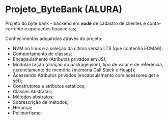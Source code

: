 # Projeto_ByteBank (ALURA)

Projeto do byte bank - backend em <strong>node</strong> de cadastro de clientes e conta-corrente e operações financeiras;

Conhecimentos adquiridos através do projeto:

<ul>
  <li>NVM no linux e a seleção da última versão LTS (que contenha ECMA6);</li>
  <li>Comportamento de classes;</li>
  <li>Encapsulamento (Atributos privados em JS);</li>
  <li>Modularização (criação do package.json), tipo de valor e de referência, gerenciamento de memória {memória Call Stack e Heap});</li>
  <li>Acessando Atributos privados (encapsulamento com acessores get e set);</li>
  <li>Construtores e atributos estáticos;</li>
  <li>Classes Abstratas;</li>
  <li>Métodos abstratos;</li>
  <li>Sobrescrição de métodos;</li>
  <li>Herança;</li>
  <li>Polimorfismo;</li>
 </ul>
